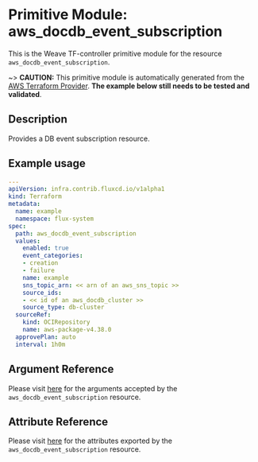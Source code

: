 
# Primitive Module: aws_docdb_event_subscription

This is the Weave TF-controller primitive module for the resource `aws_docdb_event_subscription`.

~> **CAUTION:** This primitive module is automatically generated from the [AWS Terraform Provider](https://registry.terraform.io/providers/hashicorp/aws/latest/docs/resources/docdb_event_subscription). **The example below still needs to be tested and validated**.

## Description

Provides a DB event subscription resource.

## Example usage

```yaml
---
apiVersion: infra.contrib.fluxcd.io/v1alpha1
kind: Terraform
metadata:
  name: example
  namespace: flux-system
spec:
  path: aws_docdb_event_subscription
  values:
    enabled: true
    event_categories:
    - creation
    - failure
    name: example
    sns_topic_arn: << arn of an aws_sns_topic >>
    source_ids:
    - << id of an aws_docdb_cluster >>
    source_type: db-cluster
  sourceRef:
    kind: OCIRepository
    name: aws-package-v4.38.0
  approvePlan: auto
  interval: 1h0m
```

## Argument Reference

Please visit [here](https://registry.terraform.io/providers/hashicorp/aws/latest/docs/resources/docdb_event_subscription#argument-reference) for the arguments accepted by the `aws_docdb_event_subscription` resource.

## Attribute Reference

Please visit [here](https://registry.terraform.io/providers/hashicorp/aws/latest/docs/resources/docdb_event_subscription#attributes-reference) for the attributes exported by the `aws_docdb_event_subscription` resource.
